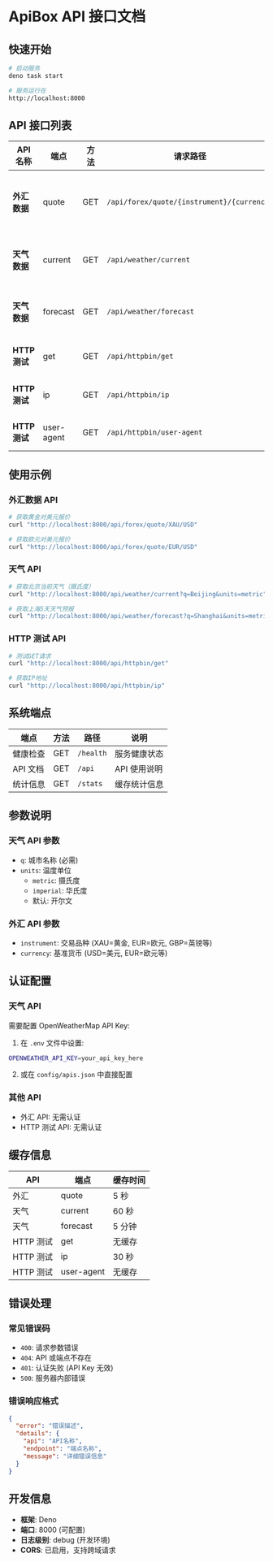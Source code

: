 # ApiBox API 接口文档

## 快速开始

```bash
# 启动服务
deno task start

# 服务运行在
http://localhost:8000
```

## API 接口列表

| API 名称      | 端点       | 方法 | 请求路径                                   | 参数                 | 说明               |
| ------------- | ---------- | ---- | ------------------------------------------ | -------------------- | ------------------ |
| **外汇数据**  | quote      | GET  | `/api/forex/quote/{instrument}/{currency}` | instrument, currency | 获取指定货币对报价 |
| **天气数据**  | current    | GET  | `/api/weather/current`                     | q, units             | 获取当前天气信息   |
| **天气数据**  | forecast   | GET  | `/api/weather/forecast`                    | q, units             | 获取 5 天天气预报  |
| **HTTP 测试** | get        | GET  | `/api/httpbin/get`                         | -                    | 测试 GET 请求      |
| **HTTP 测试** | ip         | GET  | `/api/httpbin/ip`                          | -                    | 获取客户端 IP      |
| **HTTP 测试** | user-agent | GET  | `/api/httpbin/user-agent`                  | -                    | 获取 User-Agent    |

## 使用示例

### 外汇数据 API

```bash
# 获取黄金对美元报价
curl "http://localhost:8000/api/forex/quote/XAU/USD"

# 获取欧元对美元报价
curl "http://localhost:8000/api/forex/quote/EUR/USD"
```

### 天气 API

```bash
# 获取北京当前天气（摄氏度）
curl "http://localhost:8000/api/weather/current?q=Beijing&units=metric"

# 获取上海5天天气预报
curl "http://localhost:8000/api/weather/forecast?q=Shanghai&units=metric"
```

### HTTP 测试 API

```bash
# 测试GET请求
curl "http://localhost:8000/api/httpbin/get"

# 获取IP地址
curl "http://localhost:8000/api/httpbin/ip"
```

## 系统端点

| 端点     | 方法 | 路径      | 说明         |
| -------- | ---- | --------- | ------------ |
| 健康检查 | GET  | `/health` | 服务健康状态 |
| API 文档 | GET  | `/api`    | API 使用说明 |
| 统计信息 | GET  | `/stats`  | 缓存统计信息 |

## 参数说明

### 天气 API 参数

- `q`: 城市名称 (必需)
- `units`: 温度单位
  - `metric`: 摄氏度
  - `imperial`: 华氏度
  - 默认: 开尔文

### 外汇 API 参数

- `instrument`: 交易品种 (XAU=黄金, EUR=欧元, GBP=英镑等)
- `currency`: 基准货币 (USD=美元, EUR=欧元等)

## 认证配置

### 天气 API

需要配置 OpenWeatherMap API Key:

1. 在 `.env` 文件中设置:

```bash
OPENWEATHER_API_KEY=your_api_key_here
```

2. 或在 `config/apis.json` 中直接配置

### 其他 API

- 外汇 API: 无需认证
- HTTP 测试 API: 无需认证

## 缓存信息

| API       | 端点       | 缓存时间 |
| --------- | ---------- | -------- |
| 外汇      | quote      | 5 秒     |
| 天气      | current    | 60 秒    |
| 天气      | forecast   | 5 分钟   |
| HTTP 测试 | get        | 无缓存   |
| HTTP 测试 | ip         | 30 秒    |
| HTTP 测试 | user-agent | 无缓存   |

## 错误处理

### 常见错误码

- `400`: 请求参数错误
- `404`: API 或端点不存在
- `401`: 认证失败 (API Key 无效)
- `500`: 服务器内部错误

### 错误响应格式

```json
{
  "error": "错误描述",
  "details": {
    "api": "API名称",
    "endpoint": "端点名称",
    "message": "详细错误信息"
  }
}
```

## 开发信息

- **框架**: Deno
- **端口**: 8000 (可配置)
- **日志级别**: debug (开发环境)
- **CORS**: 已启用，支持跨域请求
